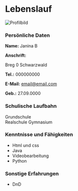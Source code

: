 
# Lebenslauf

![Profilbild](https://i.pinimg.com/originals/08/61/b7/0861b76ad6e3b156c2b9d61feb6af864.jpg "Profilbild")

### Persönliche Daten

**Name:** Janina B

**Anschrift:** 

Breg 0 
Schwarzwald 

**Tel.:** 000000000

**E-Mail:** email@email.com

**Geb.:** 27.09.0000

### Schulische Laufbahn

Grundschule  
Realschule 
Gymnasium 

### Kenntnisse und Fähigkeiten

- Html und css
- Java 
- Videobearbeitung
- Python

### Sonstige Erfahrungen

- DnD 
